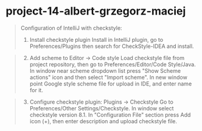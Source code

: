 # project-14-albert-grzegorz-maciej

>Configuration of IntelliJ with checkstyle:
>1. Install checkstyle plugin
>Install in IntelliJ plugin, go to Preferences/Plugins then search for CheckStyle-IDEA and install.

>2. Add scheme to Editor -> Code style
>Load checkstyle file from project repository, then go to Preferences/Editor/Code Style/Java. In
>window near scheme dropdown list press "Show Scheme actions" icon and then select "Import scheme".
>In new window point Google style scheme file for upload in IDE, and enter name for it.

>3. Configure checkstyle plugin: Plugins -> Checkstyle
>Go to Preferences/Other Settings/Checkstyle. In window select checkstyle version 8.1. In
>"Configuration File" section press Add icon (+), then enter description and upload checkstyle
>file.